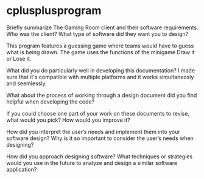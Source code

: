 # cplusplusprogram
Briefly summarize The Gaming Room client and their software requirements. Who was the client? What type of software did they want you to design?

This program features a guessing game where teams would have to guess what is being drawn. The game uses the functions of the minigame Draw it or Lose it.

What did you do particularly well in developing this documentation?
I made sure that it's compatible with multiple platforms and it works simultaneosly and seemlessly. 

What about the process of working through a design document did you find helpful when developing the code?

If you could choose one part of your work on these documents to revise, what would you pick? How would you improve it?

How did you interpret the user’s needs and implement them into your software design? Why is it so important to consider the user’s needs when designing?

How did you approach designing software? What techniques or strategies would you use in the future to analyze and design a similar software application?
